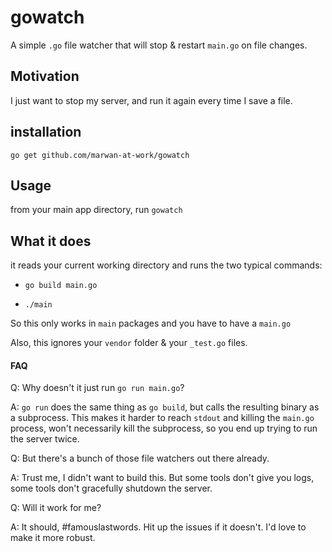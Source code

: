 # gowatch
A simple `.go` file watcher that will stop & restart `main.go` on file changes.

## Motivation

I just want to stop my server, and run it again every time I save a file.

## installation

`go get github.com/marwan-at-work/gowatch`

## Usage
from your main app directory, run `gowatch`

## What it does

it reads your current working directory and runs the two typical commands:

- `go build main.go`

- `./main`

So this only works in `main` packages and you have to have a `main.go`

Also, this ignores your `vendor` folder & your `_test.go` files.

#### FAQ

Q: Why doesn't it just run `go run main.go`?

A: `go run` does the same thing as `go build`, but calls the resulting binary as a subprocess. This makes it harder to reach `stdout` and killing the `main.go` process, won't necessarily kill the subprocess, so you end up trying to run the server twice.

Q: But there's a bunch of those file watchers out there already.

A: Trust me, I didn't want to build this. But some tools don't give you logs, some tools don't gracefully shutdown the server.

Q: Will it work for me?

A: It should, #famouslastwords. Hit up the issues if it doesn't. I'd love to make it more robust.
